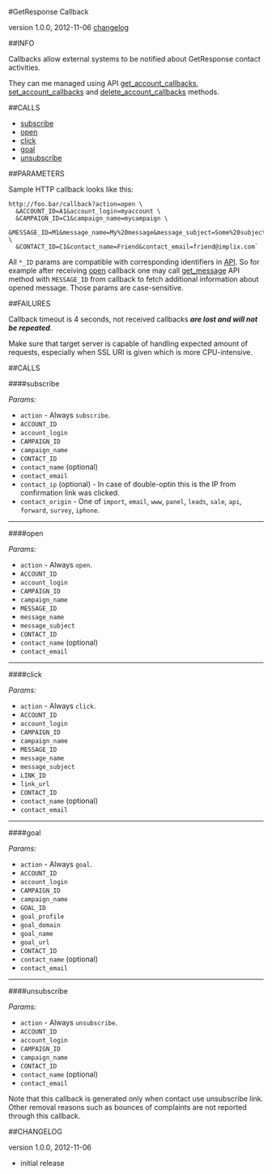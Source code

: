 #GetResponse Callback

version 1.0.0, 2012-11-06 [changelog](#changelog)

##INFO

Callbacks allow external systems to be notified about GetResponse contact activities.

They can me managed using API [get_account_callbacks](https://github.com/GetResponse/DevZone/tree/master/API/README.md#get_account_callbacks), [set_account_callbacks](https://github.com/GetResponse/DevZone/tree/master/API/README.md#get_account_callbacks) and [delete_account_callbacks](https://github.com/GetResponse/DevZone/tree/master/API/README.md#delete_account_callbacks) methods.

##CALLS

* [subscribe](#subscribe)
* [open](#open)
* [click](#click)
* [goal](#goal)
* [unsubscribe](#unsubscribe)

##PARAMETERS

Sample HTTP callback looks like this:

```
http://foo.bar/callback?action=open \
  &ACCOUNT_ID=A1&account_login=myaccount \
  &CAMPAIGN_ID=C1&campaign_name=mycampaign \
  &MESSAGE_ID=M1&message_name=My%20message&message_subject=Some%20subject \
  &CONTACT_ID=C1&contact_name=Friend&contact_email=friend@implix.com`
```

All `*_ID` params are compatible with corresponding identifiers in [API](https://github.com/GetResponse/DevZone/tree/master/API/README.md).
So for example after receiving [open](#open) callback one may call [get_message](#get_message) API method with `MESSAGE_ID` from callback
to fetch additional information about opened message. Those params are case-sensitive.

##FAILURES

Callback timeout is 4 seconds, not received callbacks ***are lost and will not be repeated***.

Make sure that target server is capable of handling expected amount of requests, especially when SSL URI is given which is more CPU-intensive.

##CALLS

####subscribe<a name="subscribe"/>

_Params:_

* `action` - Always `subscribe`.
* `ACCOUNT_ID`
* `account_login`
* `CAMPAIGN_ID`
* `campaign_name`
* `CONTACT_ID`
* `contact_name` (optional)
* `contact_email`
* `contact_ip` (optional) - In case of double-optin this is the IP from confirmation link was clicked.
* `contact_origin` - One of `import`, `email`, `www`, `panel`, `leads`, `sale`, `api`, `forward`, `survey`, `iphone`.

---

####open<a name="open"/>

_Params:_

* `action` - Always `open`.
* `ACCOUNT_ID`
* `account_login`
* `CAMPAIGN_ID`
* `campaign_name`
* `MESSAGE_ID`
* `message_name`
* `message_subject`
* `CONTACT_ID`
* `contact_name` (optional)
* `contact_email`

---

####click<a name="click"/>

_Params:_

* `action` - Always `click`.
* `ACCOUNT_ID`
* `account_login`
* `CAMPAIGN_ID`
* `campaign_name`
* `MESSAGE_ID`
* `message_name`
* `message_subject`
* `LINK_ID`
* `link_url`
* `CONTACT_ID`
* `contact_name` (optional)
* `contact_email`

---

####goal<a name="goal"/>

_Params:_

* `action` - Always `goal`.
* `ACCOUNT_ID`
* `account_login`
* `CAMPAIGN_ID`
* `campaign_name`
* `GOAL_ID`
* `goal_profile`
* `goal_domain`
* `goal_name`
* `goal_url`
* `CONTACT_ID`
* `contact_name` (optional)
* `contact_email`

---

####unsubscribe<a name="unsubscribe"/>

_Params:_

* `action` - Always `unsubscribe`.
* `ACCOUNT_ID`
* `account_login`
* `CAMPAIGN_ID`
* `campaign_name`
* `CONTACT_ID`
* `contact_name` (optional)
* `contact_email`

Note that this callback is generated only when contact use unsubscribe link. Other removal reasons such as bounces of complaints are not reported through this callback.

##CHANGELOG<a name="changelog">

version 1.0.0, 2012-11-06

* initial release